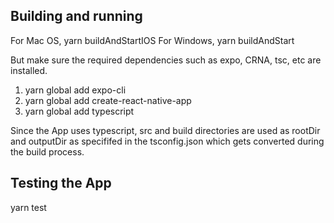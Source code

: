 ## Building and running
For Mac OS, yarn buildAndStartIOS
For Windows, yarn buildAndStart

But make sure the required dependencies such as expo, CRNA, tsc, etc are installed.
1. yarn global add expo-cli
2. yarn global add create-react-native-app
3. yarn global add typescript

Since the App uses typescript, src and build directories are used as rootDir and outputDir as specififed in the tsconfig.json which gets converted during the build process.
## Testing the App
yarn test